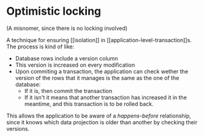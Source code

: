 # Optimistic locking
(A misnomer, since there is no locking involved)

A technique for ensuring [[isolation]] in [[application-level-transaction]]s. The process is kind of like:

* Database rows include a version column
* This version is increased on every modification
* Upon commiting a transaction, the application can check wether the version of the rows that it manages is the same as the one of the database:
  * If it is, then commit the transaction
  * If it isn't it means that another transaction has increased it in the meantime, and this transaction is to be rolled back.

This allows the application to be aware of a *happens-before* relationship, since it knows which data projection is older than another by checking their versions.
